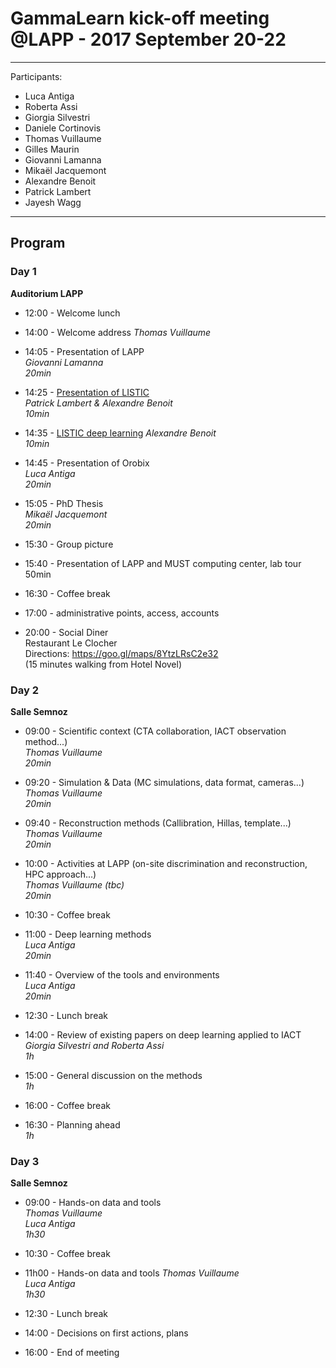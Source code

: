 # GammaLearn kick-off meeting @LAPP - 2017 September 20-22

___
Participants:

- Luca Antiga
- Roberta Assi
- Giorgia Silvestri
- Daniele Cortinovis
- Thomas Vuillaume
- Gilles Maurin
- Giovanni Lamanna
- Mikaël Jacquemont
- Alexandre Benoit
- Patrick Lambert
- Jayesh Wagg
___

## Program

### Day 1
**Auditorium LAPP**


- 12:00 - Welcome lunch
- 14:00 - Welcome address 
_Thomas Vuillaume_  
- 14:05 - Presentation of LAPP  
_Giovanni Lamanna_  
_20min_
- 14:25 - [Presentation of LISTIC](Day1/LISTIC_patrick_lambert.ppt)  
_Patrick Lambert & Alexandre Benoit  
10min_
- 14:35 - [LISTIC deep learning](Day1/LISTIC_Alexandre_Benoit.pdf)
_Alexandre Benoit  
10min_  
- 14:45 - Presentation of Orobix  
_Luca Antiga  
20min_
- 15:05 - PhD Thesis  
_Mikaël Jacquemont  
20min_

- 15:30 - Group picture

- 15:40 - Presentation of LAPP and MUST computing center, lab tour  
50min

- 16:30 - Coffee break

- 17:00 - administrative points, access, accounts


- 20:00 - Social Diner  
Restaurant Le Clocher  
Directions: https://goo.gl/maps/8YtzLRsC2e32  
(15 minutes walking from Hotel Novel)


### Day 2
**Salle Semnoz**

- 09:00 - Scientific context (CTA collaboration, IACT observation method...)   
_Thomas Vuillaume  
20min_  
- 09:20 - Simulation & Data (MC simulations, data format, cameras...)  
_Thomas Vuillaume  
20min_  
- 09:40 - Reconstruction methods (Callibration, Hillas, template...)  
_Thomas Vuillaume  
20min_
- 10:00 - Activities at LAPP (on-site discrimination and reconstruction, HPC approach...)  
_Thomas Vuillaume (tbc)  
20min_

- 10:30 - Coffee break  

- 11:00 - Deep learning methods  
_Luca Antiga  
20min_  

- 11:40 - Overview of the tools and environments  
_Luca Antiga  
20min_  

- 12:30 - Lunch break  

- 14:00 - Review of existing papers on deep learning applied to IACT  
_Giorgia Silvestri and Roberta Assi  
1h_

- 15:00 - General discussion on the methods  
_1h_

- 16:00 - Coffee break

- 16:30 - Planning ahead  
_1h_



### Day 3
**Salle Semnoz**

- 09:00 - Hands-on data and tools  
_Thomas Vuillaume  
Luca Antiga  
1h30_

- 10:30 - Coffee break

- 11h00 - Hands-on data and tools 
_Thomas Vuillaume  
Luca Antiga  
1h30_

- 12:30 - Lunch break

- 14:00 - Decisions on first actions, plans


- 16:00 - End of meeting
